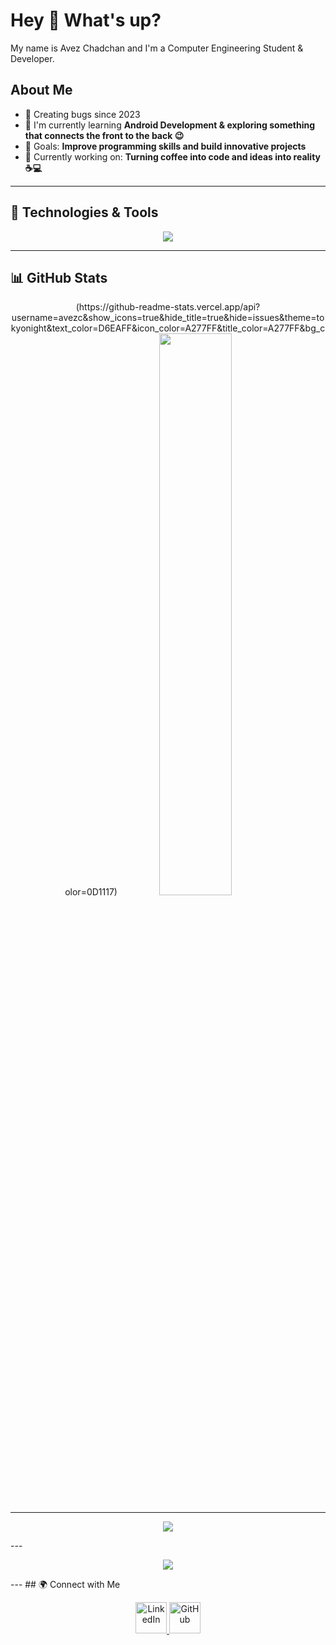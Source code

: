 # Hey 👋 What's up?

My name is Avez Chadchan and I'm a Computer Engineering Student & Developer.

## About Me
- 🐞 Creating bugs since 2023
- 🌱 I'm currently learning **Android Development & exploring something that connects the front to the back 😉**
- 🎯 Goals: **Improve programming skills and build innovative projects**
- 🚀 Currently working on: **Turning coffee into code and ideas into reality ☕💻**

---

## 🔧 Technologies & Tools  

<p align="center">
  <img src="https://skillicons.dev/icons?i=java,php,python,mysql,html,css,flutter,dart,c,cpp,androidstudio,vscode,git,github" />
</p>

---

## 📊 GitHub Stats  
<p align="center">
  (https://github-readme-stats.vercel.app/api?username=avezc&show_icons=true&hide_title=true&hide=issues&theme=tokyonight&text_color=D6EAFF&icon_color=A277FF&title_color=A277FF&bg_color=0D1117)
  <img src="https://github-readme-stats.vercel.app/api/top-langs/?username=AvezChadchan&layout=compact&theme=tokyonight&hide_border=true&border_radius=16" width="48%" />
</p>




---
<p align="center">
  <img src="https://github-profile-trophy.vercel.app/?username=AvezChadchan&theme=algolia&no-bg=true&margin-w=15&title=MultiLanguage,Repositories,Commits,Followers,Stars,PullRequest,Issues,Experience" />
</p>
---
<p align="center">
  <img src="https://github-readme-activity-graph.vercel.app/graph?username=AvezChadchan&theme=react-dark&color=9e5fff&line=9e5fff&point=ffffff&area=true&hide_border=true" />
</p>
---
## 🌍 Connect with Me  
<p align="center">
  <a href="https://www.linkedin.com/in/avez-chadchan-924040276/" target="_blank">
      <img src="https://skillicons.dev/icons?i=linkedin" height="50" alt="LinkedIn"/> 
  </a>
  <a href="https://github.com/AvezChadchan/" target="_blank">
      <img src="https://skillicons.dev/icons?i=github" height="50" alt="GitHub"/>
  </a>
</p>
